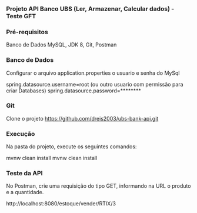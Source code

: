 ### Projeto API Banco UBS (Ler, Armazenar, Calcular dados) - Teste GFT

### Pré-requisitos
Banco de Dados MySQL, JDK 8, Git,  Postman

### Banco de Dados
Configurar o arquivo application.properties o usuario e senha do MySql

spring.datasource.username=root (ou outro usuario com permissão para criar Databases)
spring.datasource.password=********

### Git
Clone o projeto https://github.com/dreis2003/ubs-bank-api.git

### Execução
Na pasta do projeto, execute os seguintes comandos:

mvnw clean install
mvnw clean install

### Teste da API
No Postman, crie uma requisição do tipo GET, informando na URL o produto e a quantidade.

http://localhost:8080/estoque/vender/RTIX/3
	

